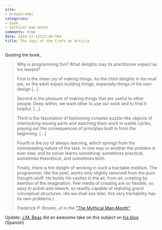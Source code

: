 ```yaml
---
site:
- breadcrumbs
categories:
- book
- mythical-man-month
comments: true
date: 2014-12-15T22:46:50Z
title: The Joys of the Craft as Article
---
```


Quoting the book,

> Why is programming fun? What delights may its practitioner expect as his reward?
>
> First is the sheer joy of making things. As the child delights in his mud pie, so the adult enjoys building things, especially things of his own design [...]
> 
> Second is the pleasure of making things that are useful to other people. Deep within, we want other to use our work and to find it helpful. [...]
> 
> Third is the fascination of fashioning complex puzzle-like objects of interlocking moving parts and watching them work in subtle cycles, playing out the consequences of principles built in from the beginning. [...]
>
> Fourth is the joy of always learning, which springs from the nonrepeating nature of the task. In one way or another the problem is ever new, and its solver learns something: sometimes practical, sometimes theoretical, and sometimes both.
> 
> Finally, there is the delight of working in such a tractable medium. The programmer, like the poet, works only slightly removed from the pure thought-stuff. He builds his castles in the air, from air, creating by exertion of the imagination. Few media of creating are so flexible, so easy to polish and rework, so readily capable of realizing grand conceptual structures. (As we shall see later, this very tractability has its own problems.)
>
> <cite>Frederick P. Brooks, Jr</cite> in the ["The Mythical Man-Month"](http://www.amazon.com/The-Mythical-Man-Month-Engineering-Anniversary/dp/0201835959)


Update: [J.M. Beas][jmbeas] did an awesome take on this subject on [his blog][blogpost] (Spanish)

[jmbeas]: https://twitter.com/jmbeas
[blogpost]: http://blog.jmbeas.es/2010/11/01/por-que-programar-es-divertido/
